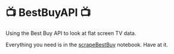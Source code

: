 # 📺 BestBuyAPI 📺

Using the Best Buy API to look at flat screen TV data.

Everything you need is in the [scrapeBestBuy](scrapeBestBuy.ipynb) notebook. Have at it.
